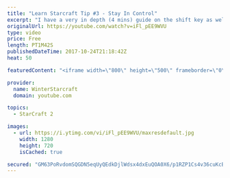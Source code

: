 ```yaml
---
title: "Learn Starcraft Tip #3 - Stay In Control"
excerpt: "I have a very in depth (4 mins) guide on the shift key as well here https://www.youtube.com/watch?v=7x9pHr544oY"
originalUrl: https://youtube.com/watch?v=iFl_pEE9WVU
type: video
price: Free
length: PT1M42S
publishedDateTime: 2017-10-24T21:18:42Z
heat: 50

featuredContent: "<iframe width=\"800\" height=\"500\" frameborder=\"0\" src=\"https://www.youtube.com/embed/iFl_pEE9WVU\" allow=\"accelerometer; autoplay; encrypted-media; gyroscope; picture-in-picture\" allowfullscreen></iframe>"

provider:
  name: WinterStarcraft
  domain: youtube.com

topics:
  - StarCraft 2

images:
  - url: https://i.ytimg.com/vi/iFl_pEE9WVU/maxresdefault.jpg
    width: 1280
    height: 720
    isCached: true

secured: "GM63PoRvdomSQGDN5eqUyQEdkDjlWdsx4dxEuQOA0X6/p1RZP1Cs4v36cuKcBvqthqCKZaO5Zf46kNeKNh41j6oxSdWydc48DoOv0TFytkPM40KJT7FqQXHk7hI8v8ywc4bFVg30eFYqCzzJH2o4VYihn4AdHDYx3ELG+hwJZneIu57fzsFSccfc9YRcvIc4+7wGSvi3N5YdP/lJ05lrldZbw8LiZJVvBUz+1WJ3Mc1Bx6/6pO830VqhEG6iObmRjdQP+qszMfO6ozytA3pYWfo+DdGgpb6A4i4LPs89xheKFxpq3odZ9yx+nN5DugQK+vuc+BJqMjfKFQ24toJK3zRNrn03oDa8XYwmw49xCPRGDrm05dQ/spuXKBje/EQHLo16jtY1KHGXs4BBtEZ0LXExbH6w3ZS6J0WcbP80Qjk=;412pK64kUZvDv7thNRqn2w=="
---
```


